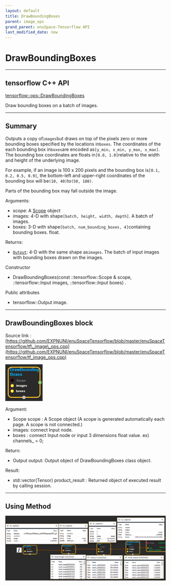 ```yaml
--- 
layout: default 
title: DrawBoundingBoxes 
parent: image_ops 
grand_parent: enuSpace-Tensorflow API 
last_modified_date: now 
--- 
```


# DrawBoundingBoxes

---

## tensorflow C++ API

[tensorflow::ops::DrawBoundingBoxes](https://www.tensorflow.org/api_docs/cc/class/tensorflow/ops/draw-bounding-boxes)

Draw bounding boxes on a batch of images.

---

## Summary

Outputs a copy of`images`but draws on top of the pixels zero or more bounding boxes specified by the locations in`boxes`. The coordinates of the each bounding box in`boxes`are encoded as`[y_min, x_min, y_max, x_max]`. The bounding box coordinates are floats in`[0.0, 1.0]`relative to the width and height of the underlying image.

For example, if an image is 100 x 200 pixels and the bounding box is`[0.1, 0.2, 0.5, 0.9]`, the bottom-left and upper-right coordinates of the bounding box will be`(10, 40)`to`(50, 180)`.

Parts of the bounding box may fall outside the image.

Arguments:

* scope: A [Scope](https://www.tensorflow.org/api_docs/cc/class/tensorflow/scope.html#classtensorflow_1_1_scope) object
* images: 4-D with shape`[batch, height, width, depth]`. A batch of images.
* boxes: 3-D with shape`[batch, num_bounding_boxes, 4]`containing bounding boxes. float.

Returns:

* [`Output`](https://www.tensorflow.org/api_docs/cc/class/tensorflow/output.html#classtensorflow_1_1_output): 4-D with the same shape as`images`. The batch of input images with bounding boxes drawn on the images.

Constructor

* DrawBoundingBoxes\(const ::tensorflow::Scope & scope, ::tensorflow::Input images, ::tensorflow::Input boxes\)   .

Public attributes

* tensorflow::Output image.

---

## DrawBoundingBoxes block

Source link : [https://github.com/EXPNUNI/enuSpaceTensorflow/blob/master/enuSpaceTensorflow/tf\_image\_ops.cpp](https://github.com/EXPNUNI/enuSpaceTensorflow/blob/master/enuSpaceTensorflow/tf_image_ops.cpp)

![](./assets/image_DrawBoundingBoxes_Symbol.png)

Argument:

* Scope scope : A Scope object \(A scope is generated automatically each page. A scope is not connected.\)
* images: connect  Input node.
* boxes : connect  Input node or input 3 dimensions float value. ex\) channels\_ = 0;

Return:

* Output output: Output object of DrawBoundingBoxes class object.

Result:

* std::vector\(Tensor\) product\_result : Returned object of executed result by calling session.

---

## Using Method

![](./assets/image_DrawBoundingBoxes_Method.png)

